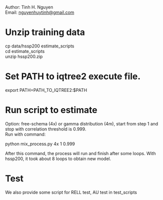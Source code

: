 Author: Tinh H. Nguyen\
Email: nguyenhuytinh@gmail.com
# Unzip training data
cp data/hssp200 estimate_scripts\
cd estimate_scripts\
unzip hssp200.zip

# Set PATH to iqtree2 execute file.
export PATH=PATH_TO_IQTREE2:$PATH
# Run script to estimate 
Option: free-schema (4x) or gamma distribution (4m), start from step 1 and stop with correlation threshold is 0.999.\
Run with command: 

python mix_process.py 4x 1 0.999

After this command, the process will run and finish after some loops. With hssp200, it took about 8 loops to obtain new model.

# Test
We also provide some script for RELL test, AU test in test_scripts

